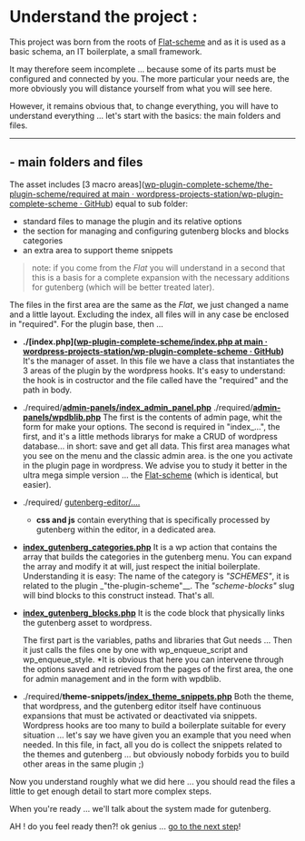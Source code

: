 # Understand the project :

This project was born from the roots of [Flat-scheme](https://github.com/wordpress-projects-station/wp-plugin-flat-scheme) and as it is used as a basic schema, an IT boilerplate, a small framework.

It may therefore seem incomplete ... because some of its parts must be configured and connected by you. The more particular your needs are, the more obviously you will distance yourself from what you will see here.

However, it remains obvious that, to change everything, you will have to understand everything ... let's start with the basics: the main folders and files.

---

## - main folders and files

The asset includes [3 macro areas]([wp-plugin-complete-scheme/the-plugin-scheme/required at main · wordpress-projects-station/wp-plugin-complete-scheme · GitHub](https://github.com/wordpress-projects-station/wp-plugin-complete-scheme/tree/main/the-plugin-scheme/required)) equal to sub folder:

- standard files to manage the plugin and its relative options
- the section for managing and configuring gutenberg blocks and blocks categories
- an extra area to support theme snippets

> note: if you come from the *Flat* you will understand in a second that this is a basis for a complete expansion with the necessary additions for gutenberg (which will be better treated later).

The files in the first area are the same as the *Flat*, we just changed a name and a little layout. Excluding the index, all files will in any case be enclosed in "required". For the plugin base, then ...

- **./[index.php]([wp-plugin-complete-scheme/index.php at main · wordpress-projects-station/wp-plugin-complete-scheme · GitHub](https://github.com/wordpress-projects-station/wp-plugin-complete-scheme/blob/main/the-plugin-scheme/index.php))**
  It's the manager of asset. In this file we have a class that instantiates the 3 areas of the plugin by the wordpress hooks. It's easy to understand: the hook is in costructor and the file called have the "required" and the path in body.

- ./required/**[admin-panels/index_admin_panel.php](https://github.com/wordpress-projects-station/wp-plugin-complete-scheme/tree/main/the-plugin-scheme/required/admin-panels)**
  ./required/**[admin-panels/wpdblib.php](https://github.com/wordpress-projects-station/wp-plugin-complete-scheme/tree/main/the-plugin-scheme/required/admin-panels)**
  The first is the contents of admin page, whit the form for make your options.
  The second is required in "index_...", the first, and it's a little methods librarys for make a CRUD of wordpress database... in short: save and get all data. This first area manages what you see on the menu and the classic admin area. is the one you activate in the plugin page in wordpress. We advise you to study it better in the ultra mega simple version ... the [Flat-scheme](https://github.com/wordpress-projects-station/wp-plugin-flat-scheme) (which is identical, but easier).

- ./required/ [gutenberg-editor/....](https://github.com/wordpress-projects-station/wp-plugin-complete-scheme/tree/main/the-plugin-scheme/required/gutenberg-editor)
  
  - **css and js** contain everything that is specifically processed by gutenberg within the editor, in a dedicated area.

- **[index_gutenberg_categories.php](https://github.com/wordpress-projects-station/wp-plugin-complete-scheme/blob/main/the-plugin-scheme/required/gutenberg-editor/index_gutenberg_categories.php)**
  It is a wp action that contains the array that builds the categories in the gutenberg menu. You can expand the array and modify it at will, just respect the initial boilerplate. Understanding it is easy: The name of the category is _"SCHEMES"_, it is related to the plugin _"the-plugin-scheme"__. The _"scheme-blocks"_ slug will bind blocks to this construct instead. That's all.

- **[index_gutenberg_blocks.php](https://github.com/wordpress-projects-station/wp-plugin-complete-scheme/blob/main/the-plugin-scheme/required/gutenberg-editor/index_gutenberg_blocks.php)**
  It is the code block that physically links the gutenberg asset to wordpress.
  
  The first part is the variables, paths and libraries that Gut needs ... Then it just calls the files one by one with wp_enqueue_script and wp_enqueue_style. *It is obvious that here you can intervene through the options saved and retrieved from the pages of the first area, the one for admin management and in the form with wpdblib.

- ./required/**theme-snippets/[index_theme_snippets.php](https://github.com/wordpress-projects-station/wp-plugin-complete-scheme/blob/main/the-plugin-scheme/required/theme-snippets/index_theme_snippets.php)** 
  Both the theme, that wordpress, and the gutenberg editor itself have continuous expansions that must be activated or deactivated via snippets. Wordpress hooks are too many to build a boilerplate suitable for every situation ... let's say we have given you an example that you need when needed. In this file, in fact, all you do is collect the snippets related to the themes and gutenberg ... but obviously nobody forbids you to build other areas in the same plugin ;)

Now you understand roughly what we did here ... you should read the files a little to get enough detail to start more complex steps.

When you're ready ... we'll talk about the system made for gutenberg.

AH ! do you feel ready then?! ok genius ... [go to the next step](./02-the-gutenberg-editor-area.md)!
